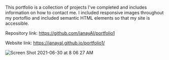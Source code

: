 This portfolio is a collection of projects I've completed and includes information on how to contact me. I included responsive images throughout my portoflio and included semantic HTML elements so that my site is accessible. 

Repository link:
https://github.com/janayAl/portfolio1

Website link:
https://janayal.github.io/portfolio1/

![Screen Shot 2021-06-30 at 8 06 27 AM](https://user-images.githubusercontent.com/82891366/123965474-19fa3e80-d97a-11eb-8e3a-7cb962c6812e.png)
